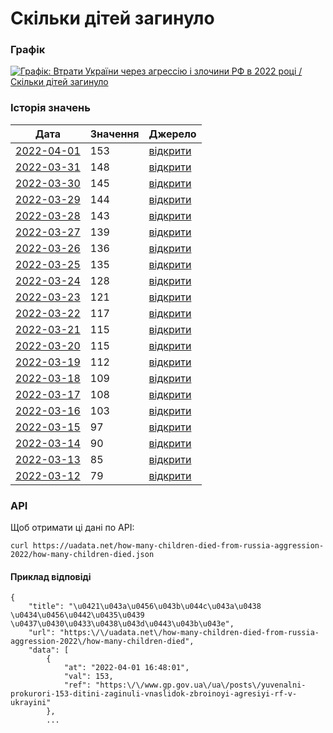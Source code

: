 # Скільки дітей загинуло
### Графік
[ ![Графік: Втрати України через агрессію і злочини РФ в 2022 році / Скільки дітей загинуло](https://uadata.net/screen?458025&u=%2Fhow-many-children-died-from-russia-aggression-2022%2Fhow-many-children-died) ](https://uadata.net/how-many-children-died-from-russia-aggression-2022/how-many-children-died)

### Історія значень
| Дата | Значення | Джерело |
|---|---|---|
| [2022-04-01](https://uadata.net/how-many-children-died-from-russia-aggression-2022/how-many-children-died/2022-04-01+16%3A48%3A01) | 153 | [відкрити](https://www.gp.gov.ua/ua/posts/yuvenalni-prokurori-153-ditini-zaginuli-vnaslidok-zbroinoyi-agresiyi-rf-v-ukrayini) |
| [2022-03-31](https://uadata.net/how-many-children-died-from-russia-aggression-2022/how-many-children-died/2022-03-31+16%3A49%3A35) | 148 | [відкрити](https://www.gp.gov.ua/ua/posts/yuvenalni-prokurori-vnaslidok-zbroinoyi-agresiyi-rf-v-ukrayini-zaginulo-148-ditei) |
| [2022-03-30](https://uadata.net/how-many-children-died-from-russia-aggression-2022/how-many-children-died/2022-03-30+09%3A36%3A51) | 145 | [відкрити](https://www.gp.gov.ua/storage/uploads/22e73485-b269-4f92-a2dc-3741ddbc4f55/warcrime-30032022ua.jpg) |
| [2022-03-29](https://uadata.net/how-many-children-died-from-russia-aggression-2022/how-many-children-died/2022-03-29+11%3A03%3A00) | 144 | [відкрити](https://www.gp.gov.ua/storage/uploads/011d2b3a-12d6-4ca8-b925-d732264e7f03/warcrime-29032022ua.jpg) |
| [2022-03-28](https://uadata.net/how-many-children-died-from-russia-aggression-2022/how-many-children-died/2022-03-28+10%3A00%3A52) | 143 | [відкрити](https://www.gp.gov.ua/ua/posts/yuvenalni-prokurori-143-ditini-zaginuli-cerez-zbroinu-agresiyi-rf-v-ukrayini) |
| [2022-03-27](https://uadata.net/how-many-children-died-from-russia-aggression-2022/how-many-children-died/2022-03-27+09%3A46%3A34) | 139 | [відкрити](https://www.gp.gov.ua/ua/posts/yuvenalni-prokurori-139-ditei-zaginuli-v-ukrayini-vnaslidok-zbroinoyi-agresiyi-rf) |
| [2022-03-26](https://uadata.net/how-many-children-died-from-russia-aggression-2022/how-many-children-died/2022-03-26+12%3A46%3A05) | 136 | [відкрити](https://www.gp.gov.ua/ua/posts/yuvenalni-prokurori-vnaslidok-zbroinoyi-agresiyi-rf-v-ukrayini-zaginulo-136-ditei) |
| [2022-03-25](https://uadata.net/how-many-children-died-from-russia-aggression-2022/how-many-children-died/2022-03-25+09%3A13%3A43) | 135 | [відкрити](https://gp.gov.ua/ua/posts/yuvenalni-prokurori-vnaslidok-zbroinoyi-agresiyi-rf-v-ukrayini-zaginulo-135-ditei) |
| [2022-03-24](https://uadata.net/how-many-children-died-from-russia-aggression-2022/how-many-children-died/2022-03-24+11%3A41%3A10) | 128 | [відкрити](https://gp.gov.ua/ua/posts/yuvenalni-prokurori-cerez-zbroinu-agresiyu-rf-v-ukrayini-zaginulo-128-ditei) |
| [2022-03-23](https://uadata.net/how-many-children-died-from-russia-aggression-2022/how-many-children-died/2022-03-23+11%3A48%3A41) | 121 | [відкрити](https://www.gp.gov.ua/ua/posts/yuvenalni-prokurori-121-ditina-zaginula-za-cas-zbroinoyi-agresiyi-rosiyi) |
| [2022-03-22](https://uadata.net/how-many-children-died-from-russia-aggression-2022/how-many-children-died/2022-03-22+11%3A47%3A56) | 117 | [відкрити](https://www.gp.gov.ua/ua/posts/yuvenalni-prokurori-cerez-zbroinu-agresiyu-rf-v-ukrayini-zaginulo-117-ditei) |
| [2022-03-21](https://uadata.net/how-many-children-died-from-russia-aggression-2022/how-many-children-died/2022-03-21+14%3A38%3A00) | 115 | [відкрити](https://www.gp.gov.ua/ua/posts/yuvenalni-prokurori-cerez-zbroinu-agresiyu-rf-v-ukrayini-zaginulo-115-ditei-2) |
| [2022-03-20](https://uadata.net/how-many-children-died-from-russia-aggression-2022/how-many-children-died/2022-03-20+14%3A38%3A51) | 115 | [відкрити](https://www.gp.gov.ua/ua/posts/yuvenalni-prokurori-cerez-zbroinu-agresiyu-rf-v-ukrayini-zaginulo-115-ditei) |
| [2022-03-19](https://uadata.net/how-many-children-died-from-russia-aggression-2022/how-many-children-died/2022-03-19+11%3A45%3A13) | 112 | [відкрити](https://gp.gov.ua/ua/posts/yuvenalni-prokurori-112-ditei-zaginulo-cerez-rosiisku-zbroinu-agresiyu) |
| [2022-03-18](https://uadata.net/how-many-children-died-from-russia-aggression-2022/how-many-children-died/2022-03-18+11%3A45%3A46) | 109 | [відкрити](https://www.gp.gov.ua/ua/posts/yuvenalni-prokurori-109-ditei-zaginulo-cerez-zbroinu-agresiyu-rf-v-ukrayini) |
| [2022-03-17](https://uadata.net/how-many-children-died-from-russia-aggression-2022/how-many-children-died/2022-03-17+11%3A46%3A35) | 108 | [відкрити](https://www.gp.gov.ua/ua/posts/yuvenalni-prokurori-108-ditei-zaginulo-cerez-zbroinu-agresiyu-rf-v-ukrayini) |
| [2022-03-16](https://uadata.net/how-many-children-died-from-russia-aggression-2022/how-many-children-died/2022-03-16+11%3A44%3A46) | 103 | [відкрити](https://www.gp.gov.ua/ua/posts/yuvenalni-prokurori-103-ditini-zaginuli-cerez-zbroinu-agresiyu-rf-v-ukrayini) |
| [2022-03-15](https://uadata.net/how-many-children-died-from-russia-aggression-2022/how-many-children-died/2022-03-15+11%3A47%3A37) | 97 | [відкрити](https://www.gp.gov.ua/ua/posts/yuvenalni-prokurori-97-ditei-zaginuli-cerez-zbroinu-agresiyu-rf-v-ukrayini) |
| [2022-03-14](https://uadata.net/how-many-children-died-from-russia-aggression-2022/how-many-children-died/2022-03-14+11%3A46%3A21) | 90 | [відкрити](https://www.gp.gov.ua/ua/posts/yuvenalni-prokurori-cerez-zbroinu-agresiyu-rf-v-ukrayini-zaginuli-90-ditei) |
| [2022-03-13](https://uadata.net/how-many-children-died-from-russia-aggression-2022/how-many-children-died/2022-03-13+11%3A46%3A53) | 85 | [відкрити](https://www.gp.gov.ua/ua/posts/yuvinalni-prokurori-85-ditei-zaginuli-cerez-zbroinu-agresiyu-rf) |
| [2022-03-12](https://uadata.net/how-many-children-died-from-russia-aggression-2022/how-many-children-died/2022-03-12+11%3A47%3A30) | 79 | [відкрити](https://www.gp.gov.ua/ua/posts/yuvenalni-prokurori-za-16-dniv-zbroinoyi-agresiyi-rf-zaginulo-79-ditei) |
### API
Щоб отримати ці дані по API:
```
curl https://uadata.net/how-many-children-died-from-russia-aggression-2022/how-many-children-died.json
```
#### Приклад відповіді 
```
{
    "title": "\u0421\u043a\u0456\u043b\u044c\u043a\u0438 \u0434\u0456\u0442\u0435\u0439 \u0437\u0430\u0433\u0438\u043d\u0443\u043b\u043e",
    "url": "https:\/\/uadata.net\/how-many-children-died-from-russia-aggression-2022\/how-many-children-died",
    "data": [
        {
            "at": "2022-04-01 16:48:01",
            "val": 153,
            "ref": "https:\/\/www.gp.gov.ua\/ua\/posts\/yuvenalni-prokurori-153-ditini-zaginuli-vnaslidok-zbroinoyi-agresiyi-rf-v-ukrayini"
        },
        ...
```